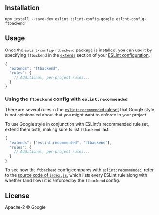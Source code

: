 ## Installation

```
npm install --save-dev eslint eslint-config-google eslint-config-ftbackend
```

## Usage

Once the `eslint-config-ftbackend` package is installed, you can use it by specifying `ftbackend` in the [`extends`](http://eslint.org/docs/user-guide/configuring#extending-configuration-files) section of your [ESLint configuration](http://eslint.org/docs/user-guide/configuring).

```js
{
  "extends": "ftbackend",
  "rules": {
    // Additional, per-project rules...
  }
}
```

### Using the `ftbackend` config with `eslint:recommended`

There are several rules in the [`eslint:recommended` ruleset](http://eslint.org/docs/rules/) that Google style is not opinionated about that you might want to enforce in your project.

To use Google style in conjunction with ESLint's recommended rule set, extend them both, making sure to list `ftbackend` last:

```js
{
  "extends": ["eslint:recommended", "ftbackend"],
  "rules": {
    // Additional, per-project rules...
  }
}
```

To see how the `ftbackend` config compares with `eslint:recommended`, refer to the [source code of `index.js`](https://github.com/funtuan/eslint-config-ftbackend/blob/master/index.js), which lists every ESLint rule along with whether (and how) it is enforced by the `ftbackend` config.

## License

Apache-2 © Google
